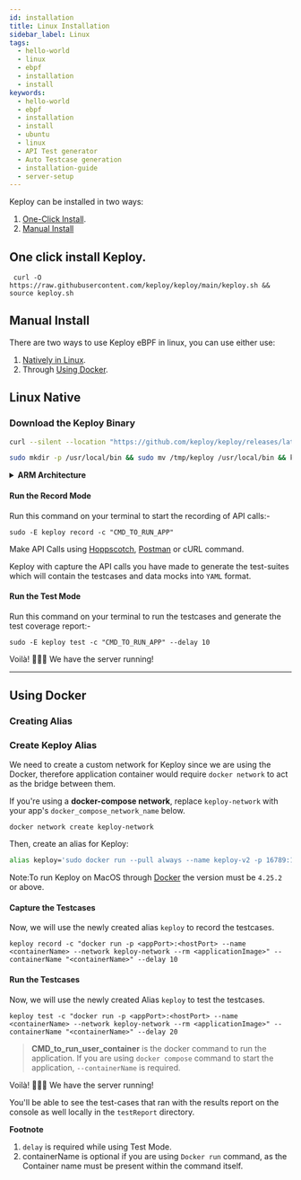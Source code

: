 ```yaml
---
id: installation
title: Linux Installation
sidebar_label: Linux
tags:
  - hello-world
  - linux
  - ebpf
  - installation
  - install
keywords:
  - hello-world
  - ebpf
  - installation
  - install
  - ubuntu
  - linux
  - API Test generator
  - Auto Testcase generation
  - installation-guide
  - server-setup
---
```


Keploy can be installed in two ways:

1. [One-Click Install](#one-click-install-keploy).
2. [Manual Install](#manual-install)

## One click install Keploy.

```
 curl -O https://raw.githubusercontent.com/keploy/keploy/main/keploy.sh && source keploy.sh
```

## Manual Install

There are two ways to use Keploy eBPF in linux, you can use either use:

1. [Natively in Linux](#linux-native).
2. Through [Using Docker](#using-docker).

## Linux Native

### Download the Keploy Binary

```zsh
curl --silent --location "https://github.com/keploy/keploy/releases/latest/download/keploy_linux_amd64.tar.gz" | tar xz -C /tmp

sudo mkdir -p /usr/local/bin && sudo mv /tmp/keploy /usr/local/bin && keploy
```

<details>
 <summary> <strong> ARM Architecture </strong> </summary>

```zsh
curl --silent --location "https://github.com/keploy/keploy/releases/latest/download/keploy_linux_arm64.tar.gz" | tar xz -C /tmp

sudo mkdir -p /usr/local/bin && sudo mv /tmp/keploy /usr/local/bin && keploy
```

</details>

#### Run the Record Mode

Run this command on your terminal to start the recording of API calls:-

```shell
sudo -E keploy record -c "CMD_TO_RUN_APP"
```

Make API Calls using [Hoppscotch](https://hoppscotch.io/), [Postman](https://www.postman.com/) or cURL command.

Keploy with capture the API calls you have made to generate the test-suites which will contain the testcases and data mocks into `YAML` format.

#### Run the Test Mode

Run this command on your terminal to run the testcases and generate the test coverage report:-

```shell
sudo -E keploy test -c "CMD_TO_RUN_APP" --delay 10
```

Voilà! 🧑🏻‍💻 We have the server running!

---

## Using Docker

### Creating Alias

### Create Keploy Alias

We need to create a custom network for Keploy since we are using the Docker, therefore application container would require `docker network` to act as the bridge between them.

If you're using a **docker-compose network**, replace `keploy-network` with your app's `docker_compose_network_name` below.

```shell
docker network create keploy-network
```

Then, create an alias for Keploy:

```bash
alias keploy='sudo docker run --pull always --name keploy-v2 -p 16789:16789 --privileged --pid=host -it -v $(pwd):$(pwd) -w $(pwd) -v /sys/fs/cgroup:/sys/fs/cgroup -v /sys/kernel/debug:/sys/kernel/debug -v /sys/fs/bpf:/sys/fs/bpf -v /var/run/docker.sock:/var/run/docker.sock --rm ghcr.io/keploy/keploy'
```

Note:To run Keploy on MacOS through [Docker](https://docs.docker.com/desktop/release-notes/#4252) the version must be `4.25.2` or above.

#### Capture the Testcases

Now, we will use the newly created alias `keploy` to record the testcases.

```shell
keploy record -c "docker run -p <appPort>:<hostPort> --name <containerName> --network keploy-network --rm <applicationImage>" --containerName "<containerName>" --delay 10
```

#### Run the Testcases

Now, we will use the newly created Alias `keploy` to test the testcases.

```shell
keploy test -c "docker run -p <appPort>:<hostPort> --name <containerName> --network keploy-network --rm <applicationImage>" --containerName "<containerName>" --delay 20
```

> **CMD_to_run_user_container** is the docker command to run the application.
> If you are using `docker compose` command to start the application, `--containerName` is required.

Voilà! 🧑🏻‍💻 We have the server running!

You'll be able to see the test-cases that ran with the results report on the console as well locally in the `testReport` directory.

**Footnote**

1. `delay` is required while using Test Mode.
2. containerName is optional if you are using `Docker run` command, as the Container name must be present within the command itself.
